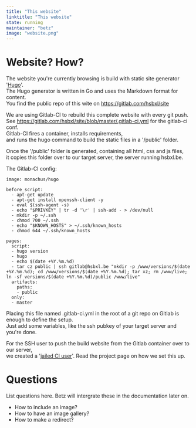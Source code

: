 ```yaml
---
title: "This website"
linktitle: "This website"
state: running
maintainer: "betz"
image: "website.png"
---
```


# Website? How?
The website you're currently browsing is build with static site generator '[Hugo](https://gohugo.io/)'.  
The Hugo generator is written in Go and uses the Markdown format for content.  
You find the public repo of this wite on https://gitlab.com/hsbxl/site  

We are using Gitlab-CI to rebuild this complete website with every git push.  
See https://gitlab.com/hsbxl/site/blob/master/.gitlab-ci.yml for the gitlab-ci conf.  
Gitlab-CI fires a container, installs requirements,  
and runs the hugo command to build the static files in a '/public' folder. 

Once the '/public' folder is generated, containing all html, css and js files,  
it copies this folder over to our target server, the server running hsbxl.be.

The Gitlab-CI config:  
~~~~
image: monachus/hugo

before_script:
  - apt-get update
  - apt-get install openssh-client -y
  - eval $(ssh-agent -s)
  - echo "$PRIVKEY" | tr -d '\r' | ssh-add - > /dev/null
  - mkdir -p ~/.ssh
  - chmod 700 ~/.ssh
  - echo "$KNOWN_HOSTS" > ~/.ssh/known_hosts
  - chmod 644 ~/.ssh/known_hosts

pages:
  script:
  - hugo version
  - hugo
  - echo $(date +%Y.%m.%d)
  - tar cz public | ssh gitlab@hsbxl.be "mkdir -p /www/versions/$(date +%Y.%m.%d); cd /www/versions/$(date +%Y.%m.%d); tar xz; rm /www/live; ln -sf versions/$(date +%Y.%m.%d)/public /www/live"
  artifacts:
    paths:
    - public
  only:
  - master
~~~~
Placing this file named .gitlab-ci.yml in the root of a git repo on Gitlab is enough to define the setup.  
Just add some variables, like the ssh pubkey of your target server and you're done.  

For the SSH user to push the build website from the Gitlab container over to our server,  
we created a '[jailed CI user](../jailed_ci_user)'. Read the project page on how we set this up.

# Questions
List questions here. Betz will intergrate these in the documentation later on.

- How to include an image?
- How to have an image gallery?
- How to make a redirect?